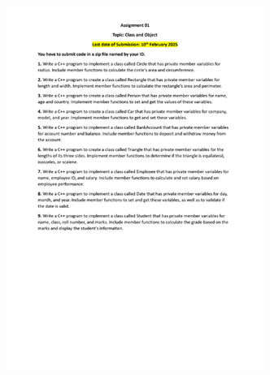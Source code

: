 <img src="media/Assignment 01 - Class and Object_page-0001.jpg" alt="Problem set 2">

<!-- ![Problem set 2](../LabReport2/media/Assignment%2001%20-%20Class%20and%20Object_page-0001.jpg) -->
